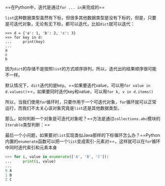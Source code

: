 ==在Python中，迭代是通过`for ... in`来完成的==

`list`这种数据类型虽然有下标，但很多其他数据类型是没有下标的，但是，只要是可迭代对象，无论有无下标，都可以迭代，比如`dict`就可以迭代：

```plain
>>> d = {'a': 1, 'b': 2, 'c': 3}
>>> for key in d:
...     print(key)
...
a
c
b
```

因为`dict`的存储不是按照`list`的方式顺序排列，所以，迭代出的结果顺序很可能不一样。

默认情况下，`dict`迭代的是key。==如果要迭代value，可以用`for value in d.values()`==，如果要同时迭代key和value，可以用`for k, v in d.items()`

所以，当我们使用`for`循环时，只要作用于一个可迭代对象，`for`循环就可以正常运行，而我们不太关心该对象究竟是`list`还是其他数据类型。

那么，如何判断一个对象是可迭代对象呢？==方法是通过`collections.abc`模块的`Iterable`类型判断：==

最后一个小问题，如果要对`list`实现类似Java那样的下标循环怎么办？==Python内置的`enumerate`函数可以把一个`list`变成索引-元素对==，这样就可以在`for`循环中同时迭代索引和元素本身

```python
>>> for i, value in enumerate(['A', 'B', 'C']):
...     print(i, value)
...
0 A
1 B
2 C
```


